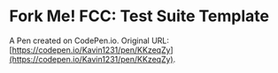 # Fork Me! FCC: Test Suite Template

A Pen created on CodePen.io. Original URL: [https://codepen.io/Kavin1231/pen/KKzeqZy](https://codepen.io/Kavin1231/pen/KKzeqZy).


